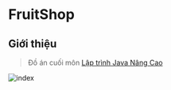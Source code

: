# FruitShop

## Giới thiệu
> Đồ án cuối môn [Lập trình Java Nâng Cao](https://github.com/KietChauu/Java_Spring-Boot)

![index](https://github.com/user-attachments/assets/b1448fe9-c2b4-4069-8cc9-36270aefd514)
